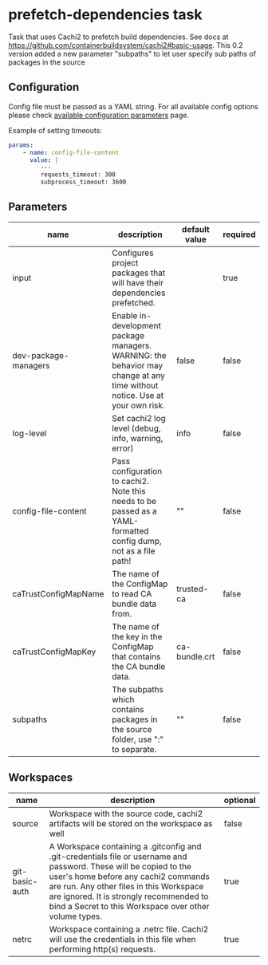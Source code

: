 # prefetch-dependencies task

Task that uses Cachi2 to prefetch build dependencies.
See docs at https://github.com/containerbuildsystem/cachi2#basic-usage.
This 0.2 version added a new parameter "subpaths" to let user specify sub paths of packages in the source

## Configuration

Config file must be passed as a YAML string. For all available config options please check [available configuration parameters] page.

Example of setting timeouts:

```yaml
params:
    - name: config-file-content
      value: |
         ---
         requests_timeout: 300
         subprocess_timeout: 3600
```

[available configuration parameters]: https://github.com/containerbuildsystem/cachi2?tab=readme-ov-file#available-configuration-parameters

## Parameters
|name|description|default value|required|
|---|---|---|---|
|input|Configures project packages that will have their dependencies prefetched.||true|
|dev-package-managers|Enable in-development package managers. WARNING: the behavior may change at any time without notice. Use at your own risk. |false|false|
|log-level|Set cachi2 log level (debug, info, warning, error)|info|false|
|config-file-content|Pass configuration to cachi2. Note this needs to be passed as a YAML-formatted config dump, not as a file path! |""|false|
|caTrustConfigMapName|The name of the ConfigMap to read CA bundle data from.|trusted-ca|false|
|caTrustConfigMapKey|The name of the key in the ConfigMap that contains the CA bundle data.|ca-bundle.crt|false|
|subpaths|The subpaths which contains packages in the source folder, use ":" to separate.|""|false|

## Workspaces
|name|description|optional|
|---|---|---|
|source|Workspace with the source code, cachi2 artifacts will be stored on the workspace as well|false|
|git-basic-auth|A Workspace containing a .gitconfig and .git-credentials file or username and password. These will be copied to the user's home before any cachi2 commands are run. Any other files in this Workspace are ignored. It is strongly recommended to bind a Secret to this Workspace over other volume types. |true|
|netrc|Workspace containing a .netrc file. Cachi2 will use the credentials in this file when performing http(s) requests. |true|

